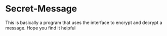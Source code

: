 # Secret-Message

This is basically a program that uses the interface to encrypt and decrypt a message.
Hope you find it helpful
